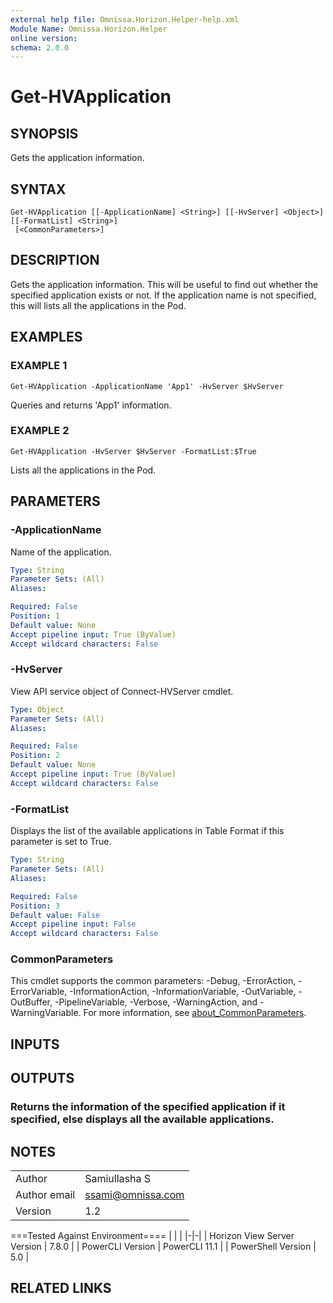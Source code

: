 ```yaml
---
external help file: Omnissa.Horizon.Helper-help.xml
Module Name: Omnissa.Horizon.Helper
online version:
schema: 2.0.0
---
```


# Get-HVApplication

## SYNOPSIS
Gets the application information.

## SYNTAX

```
Get-HVApplication [[-ApplicationName] <String>] [[-HvServer] <Object>] [[-FormatList] <String>]
 [<CommonParameters>]
```

## DESCRIPTION
Gets the application information.
This will be useful to find out whether the specified application exists or not.
If the application name is not specified, this will lists all the applications in the Pod.

## EXAMPLES

### EXAMPLE 1
```
Get-HVApplication -ApplicationName 'App1' -HvServer $HvServer
```

Queries and returns 'App1' information.

### EXAMPLE 2
```
Get-HVApplication -HvServer $HvServer -FormatList:$True
```

Lists all the applications in the Pod.

## PARAMETERS

### -ApplicationName
Name of the application.

```yaml
Type: String
Parameter Sets: (All)
Aliases:

Required: False
Position: 1
Default value: None
Accept pipeline input: True (ByValue)
Accept wildcard characters: False
```

### -HvServer
View API service object of Connect-HVServer cmdlet.

```yaml
Type: Object
Parameter Sets: (All)
Aliases:

Required: False
Position: 2
Default value: None
Accept pipeline input: True (ByValue)
Accept wildcard characters: False
```

### -FormatList
Displays the list of the available applications in Table Format if this parameter is set to True.

```yaml
Type: String
Parameter Sets: (All)
Aliases:

Required: False
Position: 3
Default value: False
Accept pipeline input: False
Accept wildcard characters: False
```

### CommonParameters
This cmdlet supports the common parameters: -Debug, -ErrorAction, -ErrorVariable, -InformationAction, -InformationVariable, -OutVariable, -OutBuffer, -PipelineVariable, -Verbose, -WarningAction, and -WarningVariable. For more information, see [about_CommonParameters](http://go.microsoft.com/fwlink/?LinkID=113216).

## INPUTS

## OUTPUTS

### Returns the information of the specified application if it specified, else displays all the available applications.
## NOTES
| | |
|-|-|
| Author | Samiullasha S |
| Author email | ssami@omnissa.com |
| Version | 1.2 |

===Tested Against Environment====
| | |
|-|-|
| Horizon View Server Version | 7.8.0 |
| PowerCLI Version | PowerCLI 11.1 |
| PowerShell Version | 5.0 |

## RELATED LINKS
